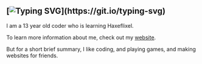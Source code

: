 ## [![Typing SVG](https://readme-typing-svg.herokuapp.com?font=Comic+Sans+MS&pause=1000&color=F70000&width=435&lines=Hello%2C+I'm+mario2018221!)](https://git.io/typing-svg)

I am a 13 year old coder who is learning Haxeflixel.

To learn more information about me, check out my [website](https://mario2018221.carrd.co).

But for a short brief summary, I like coding, and playing games, and making websites for friends.
